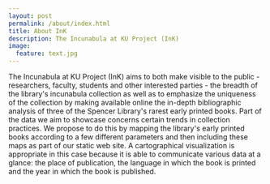 ```yaml
---
layout: post
permalink: /about/index.html
title: About InK
description: The Incunabula at KU Project (InK) 
image:
  feature: text.jpg
---
```


The Incunabula at KU Project (InK) aims to both make visible to the public - researchers, faculty, students and other interested parties - the breadth of the library's incunabula collection as well as to emphasize the uniqueness of the collection by making available online the in-depth bibliographic analysis of three of the Spencer Library's rarest early printed books. Part of the data we aim to showcase concerns certain trends in collection practices. We propose to do this by mapping the library's early printed books according to a few different parameters and then including these maps as part of our static web site. A cartographical visualization is appropriate in this case because it is able to communicate various data at a glance: the place of publication, the language in which the book is printed and the year in which the book is published.